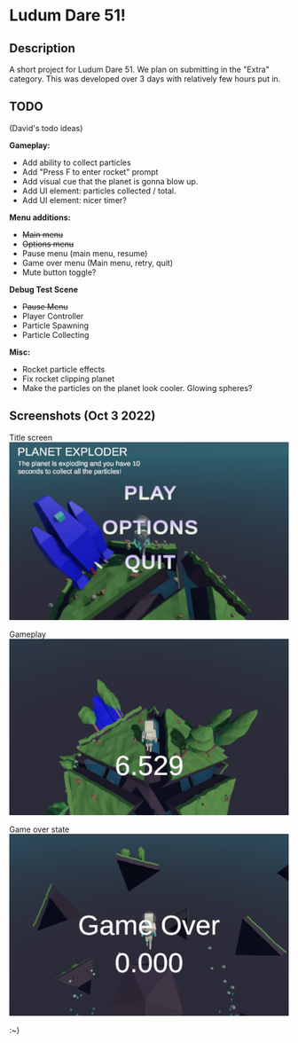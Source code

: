 # Ludum Dare 51!

## Description
A short project for Ludum Dare 51. We plan on submitting in the "Extra" category.
This was developed over 3 days with relatively few hours put in.

## TODO
(David's todo ideas)

 **Gameplay:**
 - Add ability to collect particles
 - Add "Press F to enter rocket" prompt
 - Add visual cue that the planet is gonna blow up.
 - Add UI element: particles collected / total.
 - Add UI element: nicer timer?

 **Menu additions:**
 - ~~Main menu~~
 - ~~Options menu~~
 - Pause menu (main menu, resume)
 - Game over menu (Main menu, retry, quit)
 - Mute button toggle?

 **Debug Test Scene**
 - ~~Pause Menu~~
 - Player Controller
 - Particle Spawning
 - Particle Collecting

 **Misc:**
 - Rocket particle effects
 - Fix rocket clipping planet
 - Make the particles on the planet look cooler. Glowing spheres?


## Screenshots (Oct 3 2022)

Title screen
![Title screen](readme-screenshot-1.png)

Gameplay
![Gameplay](readme-screenshot-2.png)

Game over state
![Game over state](readme-screenshot-3.png)


:~)
